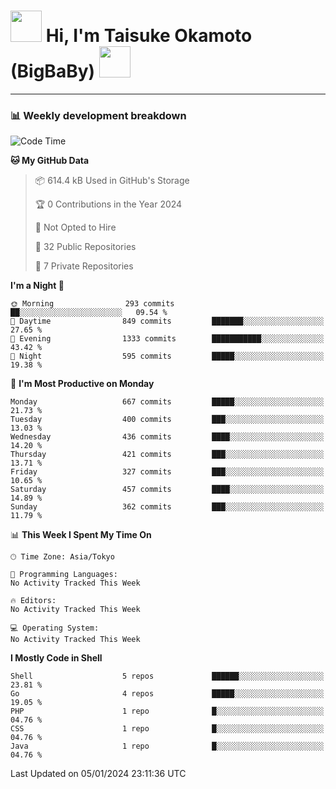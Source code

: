 <!-- Title -->
<h1>
    <img src="https://media.tenor.com/TlyRveJkgo4AAAAi/cloud-cloud-strife.gif" width="50"/> 
    Hi, I'm Taisuke Okamoto (BigBaBy) 
    <img src="https://media.tenor.com/TlyRveJkgo4AAAAi/cloud-cloud-strife.gif" width="50"/>
</h1>

---

<h3> 📊 Weekly development breakdown </h3>
<!-- waka-readme-stats -->

<!--START_SECTION:waka-->
![Code Time](http://img.shields.io/badge/Code%20Time-1%2C667%20hrs%2022%20mins-blue)

**🐱 My GitHub Data** 

> 📦 614.4 kB Used in GitHub's Storage 
 > 
> 🏆 0 Contributions in the Year 2024
 > 
> 🚫 Not Opted to Hire
 > 
> 📜 32 Public Repositories 
 > 
> 🔑 7 Private Repositories 
 > 
**I'm a Night 🦉** 

```text
🌞 Morning                293 commits         ██░░░░░░░░░░░░░░░░░░░░░░░   09.54 % 
🌆 Daytime                849 commits         ███████░░░░░░░░░░░░░░░░░░   27.65 % 
🌃 Evening                1333 commits        ███████████░░░░░░░░░░░░░░   43.42 % 
🌙 Night                  595 commits         █████░░░░░░░░░░░░░░░░░░░░   19.38 % 
```
📅 **I'm Most Productive on Monday** 

```text
Monday                   667 commits         █████░░░░░░░░░░░░░░░░░░░░   21.73 % 
Tuesday                  400 commits         ███░░░░░░░░░░░░░░░░░░░░░░   13.03 % 
Wednesday                436 commits         ████░░░░░░░░░░░░░░░░░░░░░   14.20 % 
Thursday                 421 commits         ███░░░░░░░░░░░░░░░░░░░░░░   13.71 % 
Friday                   327 commits         ███░░░░░░░░░░░░░░░░░░░░░░   10.65 % 
Saturday                 457 commits         ████░░░░░░░░░░░░░░░░░░░░░   14.89 % 
Sunday                   362 commits         ███░░░░░░░░░░░░░░░░░░░░░░   11.79 % 
```


📊 **This Week I Spent My Time On** 

```text
🕑︎ Time Zone: Asia/Tokyo

💬 Programming Languages: 
No Activity Tracked This Week

🔥 Editors: 
No Activity Tracked This Week

💻 Operating System: 
No Activity Tracked This Week
```

**I Mostly Code in Shell** 

```text
Shell                    5 repos             ██████░░░░░░░░░░░░░░░░░░░   23.81 % 
Go                       4 repos             █████░░░░░░░░░░░░░░░░░░░░   19.05 % 
PHP                      1 repo              █░░░░░░░░░░░░░░░░░░░░░░░░   04.76 % 
CSS                      1 repo              █░░░░░░░░░░░░░░░░░░░░░░░░   04.76 % 
Java                     1 repo              █░░░░░░░░░░░░░░░░░░░░░░░░   04.76 % 
```




 Last Updated on 05/01/2024 23:11:36 UTC
<!--END_SECTION:waka-->
